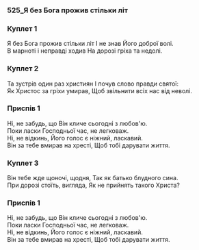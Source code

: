 ### 525_Я без Бога прожив стільки літ
### Куплет 1
Я без Бога прожив стільки літ І не знав Його доброї волі. <br/>В марноті і неправді ходив На дорозі гріха та недолі.
### Куплет 2
Та зустрів один раз християн І почув слово правди святої: <br/>Як Христос за гріхи умирав, Щоб звільнити всіх нас від неволі.
### Приспів 1
Ні, не забудь, що Він кличе сьогодні з любов'ю.<br/>Поки ласки Господньої час, не легковаж.<br/>Ні, не відкинь, Його голос є ніжний, ласкавий.<br/>Він за тебе вмирав на хресті, Щоб тобі дарувати життя.
### Куплет 3
Він тебе жде щоночі, щодня, Так як батько блудного сина. <br/>При дорозі стоїть, вигляда, Як не прийнять такого Христа?
### Приспів 1
Ні, не забудь, що Він кличе сьогодні з любов'ю.<br/>Поки ласки Господньої час, не легковаж.<br/>Ні, не відкинь, Його голос є ніжний, ласкавий.<br/>Він за тебе вмирав на хресті, Щоб тобі дарувати життя.
